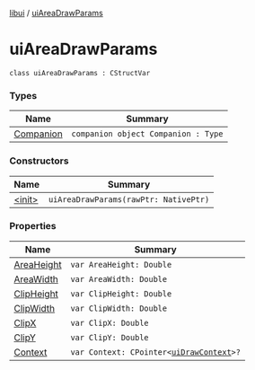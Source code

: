 [libui](../index.md) / [uiAreaDrawParams](./index.md)

# uiAreaDrawParams

`class uiAreaDrawParams : CStructVar`

### Types

| Name | Summary |
|---|---|
| [Companion](-companion.md) | `companion object Companion : Type` |

### Constructors

| Name | Summary |
|---|---|
| [&lt;init&gt;](-init-.md) | `uiAreaDrawParams(rawPtr: NativePtr)` |

### Properties

| Name | Summary |
|---|---|
| [AreaHeight](-area-height.md) | `var AreaHeight: Double` |
| [AreaWidth](-area-width.md) | `var AreaWidth: Double` |
| [ClipHeight](-clip-height.md) | `var ClipHeight: Double` |
| [ClipWidth](-clip-width.md) | `var ClipWidth: Double` |
| [ClipX](-clip-x.md) | `var ClipX: Double` |
| [ClipY](-clip-y.md) | `var ClipY: Double` |
| [Context](-context.md) | `var Context: CPointer<`[`uiDrawContext`](../ui-draw-context.md)`>?` |
